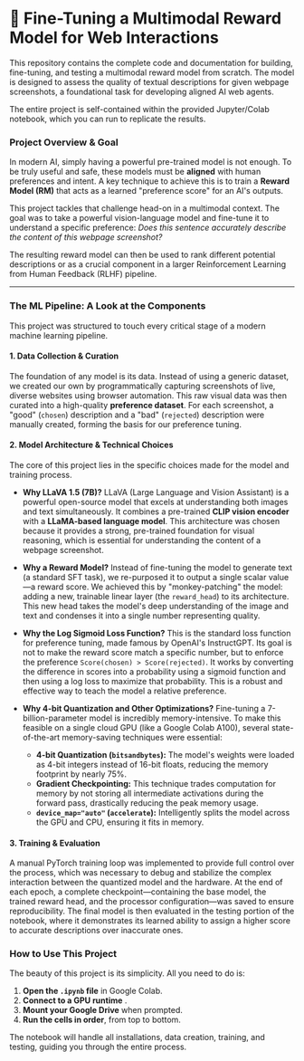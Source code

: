 # 🚀 Fine-Tuning a Multimodal Reward Model for Web Interactions

This repository contains the complete code and documentation for building, fine-tuning, and testing a multimodal reward model from scratch. The model is designed to assess the quality of textual descriptions for given webpage screenshots, a foundational task for developing aligned AI web agents.

The entire project is self-contained within the provided Jupyter/Colab notebook, which you can run to replicate the results.

### Project Overview & Goal

In modern AI, simply having a powerful pre-trained model is not enough. To be truly useful and safe, these models must be **aligned** with human preferences and intent. A key technique to achieve this is to train a **Reward Model (RM)** that acts as a learned "preference score" for an AI's outputs.

This project tackles that challenge head-on in a multimodal context. The goal was to take a powerful vision-language model and fine-tune it to understand a specific preference: *Does this sentence accurately describe the content of this webpage screenshot?*

The resulting reward model can then be used to rank different potential descriptions or as a crucial component in a larger Reinforcement Learning from Human Feedback (RLHF) pipeline.

---

### The ML Pipeline: A Look at the Components

This project was structured to touch every critical stage of a modern machine learning pipeline.

#### **1. Data Collection & Curation**
The foundation of any model is its data. Instead of using a generic dataset, we created our own by programmatically capturing screenshots of live, diverse websites using browser automation. This raw visual data was then curated into a high-quality **preference dataset**. For each screenshot, a "good" (`chosen`) description and a "bad" (`rejected`) description were manually created, forming the basis for our preference tuning.

#### **2. Model Architecture & Technical Choices**

The core of this project lies in the specific choices made for the model and training process.

* **Why LLaVA 1.5 (7B)?**
    LLaVA (Large Language and Vision Assistant) is a powerful open-source model that excels at understanding both images and text simultaneously. It combines a pre-trained **CLIP vision encoder** with a **LLaMA-based language model**. This architecture was chosen because it provides a strong, pre-trained foundation for visual reasoning, which is essential for understanding the content of a webpage screenshot.

* **Why a Reward Model?**
    Instead of fine-tuning the model to generate text (a standard SFT task), we re-purposed it to output a single scalar value—a reward score. We achieved this by "monkey-patching" the model: adding a new, trainable linear layer (the `reward_head`) to its architecture. This new head takes the model's deep understanding of the image and text and condenses it into a single number representing quality.

* **Why the Log Sigmoid Loss Function?**
    This is the standard loss function for preference tuning, made famous by OpenAI's InstructGPT. Its goal is not to make the reward score match a specific number, but to enforce the preference `Score(chosen) > Score(rejected)`. It works by converting the difference in scores into a probability using a sigmoid function and then using a log loss to maximize that probability. This is a robust and effective way to teach the model a relative preference.

* **Why 4-bit Quantization and Other Optimizations?**
    Fine-tuning a 7-billion-parameter model is incredibly memory-intensive. To make this feasible on a single cloud GPU (like a Google Colab A100), several state-of-the-art memory-saving techniques were essential:
    * **4-bit Quantization (`bitsandbytes`):** The model's weights were loaded as 4-bit integers instead of 16-bit floats, reducing the memory footprint by nearly 75%.
    * **Gradient Checkpointing:** This technique trades computation for memory by not storing all intermediate activations during the forward pass, drastically reducing the peak memory usage.
    * **`device_map="auto"` (`accelerate`):** Intelligently splits the model across the GPU and CPU, ensuring it fits in memory.

#### **3. Training & Evaluation**
A manual PyTorch training loop was implemented to provide full control over the process, which was necessary to debug and stabilize the complex interaction between the quantized model and the hardware. At the end of each epoch, a complete checkpoint—containing the base model, the trained reward head, and the processor configuration—was saved to ensure reproducibility. The final model is then evaluated in the testing portion of the notebook, where it demonstrates its learned ability to assign a higher score to accurate descriptions over inaccurate ones.

### How to Use This Project

The beauty of this project is its simplicity. All you need to do is:

1.  **Open the `.ipynb` file** in Google Colab.
2.  **Connect to a GPU runtime** .
3.  **Mount your Google Drive** when prompted.
4.  **Run the cells in order**, from top to bottom.

The notebook will handle all installations, data creation, training, and testing, guiding you through the entire process.
